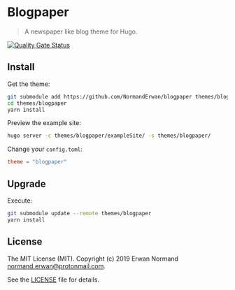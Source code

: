 # Blogpaper

> A newspaper like blog theme for Hugo.

[![Quality Gate Status](https://sonarcloud.io/api/project_badges/measure?project=NormandErwan_blogpaper&metric=alert_status)](https://sonarcloud.io/dashboard?id=NormandErwan_blogpaper)

## Install

Get the theme:

```bash
git submodule add https://github.com/NormandErwan/blogpaper themes/blogpaper
cd themes/blogpaper
yarn install
```

Preview the example site:

```bash
hugo server -c themes/blogpaper/exampleSite/ -s themes/blogpaper/
```

Change your `config.toml`:

```toml
theme = "blogpaper"
```

## Upgrade

Execute:

```bash
git submodule update --remote themes/blogpaper
yarn install
```

## License

The MIT License (MIT). Copyright (c) 2019 Erwan Normand <normand.erwan@protonmail.com>.

See the [LICENSE](LICENSE) file for details.
